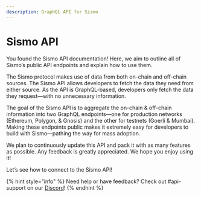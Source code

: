 ```yaml
---
description: GraphQL API for Sismo
---
```


# Sismo API

You found the Sismo API documentation! Here, we aim to outline all of Sismo’s public API endpoints and explain how to use them.

The Sismo protocol makes use of data from both on-chain and off-chain sources. The Sismo API allows developers to fetch the data they need from either source. As the API is GraphQL-based, developers only fetch the data they request—with no unnecessary information.

The goal of the Sismo API is to aggregate the on-chain & off-chain information into two GraphQL endpoints—one for production networks (Ethereum, Polygon, & Gnosis) and the other for testnets (Goerli & Mumbai). Making these endpoints public makes it extremely easy for developers to build with Sismo—pathing the way for mass adoption.

We plan to continuously update this API and pack it with as many features as possible. Any feedback is greatly appreciated. We hope you enjoy using it!

Let’s see how to connect to the Sismo API!

{% hint style="info" %}
Need help or have feedback? Check out #api-support on our [Discord](https://discord.gg/sismo)!
{% endhint %}

